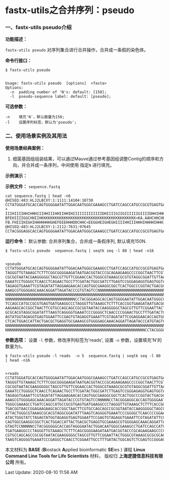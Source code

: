 # fastx-utils之合并序列：pseudo



### 一、fastx-utils pseudo介绍

**功能描述：**

`fastx-utils pseudo` 对序列集合进行合并操作，合并成一条假的染色体。

**命令行接口：**

    $ fastx-utils pseudo


    Usage: fastx-utils pseudo  [options]  <fasta>
    Options:
      -n  padding number of 'N's: default: [150];
      -l  pseudo-sequence label: default: [pseudo];

**可选参数：**

    -n    填充'N'，默认数量为150;
    -l    设置序列标签，默认为'pseudo';


### 二、使用场景实例及其用法

**使用场景经典案例：**

1.  细菌基因组组装结果，可以通过Mauve通过参考基因组调整Contig的顺序和方向，并合并成一条序列，中间使用 指定`N` 进行填充。


**示例演示：**

**示例文件：** `sequence.fastq`

    cat sequence.fastq | head -n6
    @HISEQ:483:HLJ2LBCXY:1:1111:14104:10730
    CCTATGGGATGCACCAGTGGGGAATATTGGACAATGGGCGAAAGCCTGATCCAGCCATGCCGCGTGAGTGATGAAGGCCTTAGGGTTGTAAAGCTCTTTCGGCGGGGAAGATAATGACGGTACCCGCAGAAGAAGCCCCGGCTAACTTCGTGCCAGCAGCCGCGGTAATACGAAGGGGGCTAGCGTTGTTCGGAACCACTGGGCGTAAAGCGCGTGTAGGCGGATTGTTAAGTCGGGGGTGAAATCCTGGGGCTCAACCTCAGAACTGCCTTCGATACTGGCGATCTTGAGTCCGGGAGAGGTGAGTGGTATTCCTAGTGTAGAGGTGAAATTCGTAGATATTAGGAAGAACACCAGTGGCGAAGGCGGCTCACTGGCCCGGTACTGACGCTGAAACGCGAAAGCGTGGGGAGCAAACAGGATTAGATACCCGTGTAGTCC
    +
    IIIHIIIIHHIHHHIIIHHIIIHHIIHHIHIIIIIIIIIIIIIDHIIIIGIIGIIIIIIGIIIIDHHIHHHHIIICHIIIIHIIIIHIIIIIIIIGHHIIHGDHHIH<GHIIHIIIIIGIIIIIIIIHGIIHHCHHGHHHIIHHHIHIHCHHHIIIGHHIIIIIDHCEHFHHEHFIICDH-BFEHIIIIGGCHHIIHKKKKKKKKKKKKKKKKKKKKKKKKKKKKKKKKKKKKKKKKKK<KA.AAHCHHCHEGHIHEHF?FB.FHIIIHIGHIHHHHHHHGHEFEEEHHHDDCHHC<EEGGHEIGHEGHIIIIHHIIIHHHIHHHHIHHHIIIIHHIIIHHGFGHGIIIIHIHIHIHHFIHIIHHHHIIIIIIIIHGIHHHIHHHIIHIHEHEIIIIIHIHIHHHHIHIIIIGGIIIIHEIIHFGIHHFHIIHFIIIHEEC
    @HISEQ:483:HLJ2LBCXY:1:2112:7631:97645
    CCTACGGGAGGCACCAGTGGGGAATATTGGACAATGGGCGAAAGCCTGATCCAGCCATGCCGCGTGAGTGATGAAGGCCCTAGGGTTGTAAAGCTCTTTCACCGGTGAAGATAATGACGGTAACCGGAGAAGAAGCACCGGCTAACTTCGTGCCAGCAGCCGCGGTAATACCAAGGGGGCTAGCGTTGTTCGGAATTACTGGGCGTAAAGCGCACGTAGGCGGATATTTAAGTCAGGGGTGAAATCCCGGGGCTCAACCCCGGAACTGCCTTTGATACTGGGTATCTAGAGTATGGTAGAGGTGAGTGGAATTCCGAGTGTAGAGGTGAAATTCGTAGATATTCGGAGGAACACCAGTGGCGAAGGCGGCTCACTGGACCATTACTGACGCTGAGGTGCGAAAGCGTGGGGAGCAAACAGGATTAGATACCCATGTAGTCC


**运行命令：** 默认参数: 合并序列集合，合并成一条假序列, 默认填充150N.


    $ fastx-utils pseudo  sequence.fastq | seqtk seq -l 80 | head -n16


    >pseudo
    CCTATGGGATGCACCAGTGGGGAATATTGGACAATGGGCGAAAGCCTGATCCAGCCATGCCGCGTGAGTGATGAAGGCCT
    TAGGGTTGTAAAGCTCTTTCGGCGGGGAAGATAATGACGGTACCCGCAGAAGAAGCCCCGGCTAACTTCGTGCCAGCAGC
    CGCGGTAATACGAAGGGGGCTAGCGTTGTTCGGAACCACTGGGCGTAAAGCGCGTGTAGGCGGATTGTTAAGTCGGGGGT
    GAAATCCTGGGGCTCAACCTCAGAACTGCCTTCGATACTGGCGATCTTGAGTCCGGGAGAGGTGAGTGGTATTCCTAGTG
    TAGAGGTGAAATTCGTAGATATTAGGAAGAACACCAGTGGCGAAGGCGGCTCACTGGCCCGGTACTGACGCTGAAACGCG
    AAAGCGTGGGGAGCAAACAGGATTAGATACCCGTGTAGTCCNNNNNNNNNNNNNNNNNNNNNNNNNNNNNNNNNNNNNNN
    NNNNNNNNNNNNNNNNNNNNNNNNNNNNNNNNNNNNNNNNNNNNNNNNNNNNNNNNNNNNNNNNNNNNNNNNNNNNNNNN
    NNNNNNNNNNNNNNNNNNNNNNNNNNNNNNNCCTACGGGAGGCACCAGTGGGGAATATTGGACAATGGGCGAAAGCCTGA
    TCCAGCCATGCCGCGTGAGTGATGAAGGCCCTAGGGTTGTAAAGCTCTTTCACCGGTGAAGATAATGACGGTAACCGGAG
    AAGAAGCACCGGCTAACTTCGTGCCAGCAGCCGCGGTAATACCAAGGGGGCTAGCGTTGTTCGGAATTACTGGGCGTAAA
    GCGCACGTAGGCGGATATTTAAGTCAGGGGTGAAATCCCGGGGCTCAACCCCGGAACTGCCTTTGATACTGGGTATCTAG
    AGTATGGTAGAGGTGAGTGGAATTCCGAGTGTAGAGGTGAAATTCGTAGATATTCGGAGGAACACCAGTGGCGAAGGCGG
    CTCACTGGACCATTACTGACGCTGAGGTGCGAAAGCGTGGGGAGCAAACAGGATTAGATACCCATGTAGTCCNNNNNNNN
    NNNNNNNNNNNNNNNNNNNNNNNNNNNNNNNNNNNNNNNNNNNNNNNNNNNNNNNNNNNNNNNNNNNNNNNNNNNNNNNN
    NNNNNNNNNNNNNNNNNNNNNNNNNNNNNNNNNNNNNNNNNNNNNNNNNNNNNNNNNNNNNNCCTACGGGGGGCACCAGT


**参数选项：** 设置 `-l` 参数，修改序列标签为'reads', 设置 `-n` 参数，设置填充'N'的数量为`5`。

    $ fastx-utils pseudo -l reads  -n 5  sequence.fastq | seqtk seq -l 80 | head -n16


    >reads
    CCTATGGGATGCACCAGTGGGGAATATTGGACAATGGGCGAAAGCCTGATCCAGCCATGCCGCGTGAGTGATGAAGGCCT
    TAGGGTTGTAAAGCTCTTTCGGCGGGGAAGATAATGACGGTACCCGCAGAAGAAGCCCCGGCTAACTTCGTGCCAGCAGC
    CGCGGTAATACGAAGGGGGCTAGCGTTGTTCGGAACCACTGGGCGTAAAGCGCGTGTAGGCGGATTGTTAAGTCGGGGGT
    GAAATCCTGGGGCTCAACCTCAGAACTGCCTTCGATACTGGCGATCTTGAGTCCGGGAGAGGTGAGTGGTATTCCTAGTG
    TAGAGGTGAAATTCGTAGATATTAGGAAGAACACCAGTGGCGAAGGCGGCTCACTGGCCCGGTACTGACGCTGAAACGCG
    AAAGCGTGGGGAGCAAACAGGATTAGATACCCGTGTAGTCCNNNNNCCTACGGGAGGCACCAGTGGGGAATATTGGACAA
    TGGGCGAAAGCCTGATCCAGCCATGCCGCGTGAGTGATGAAGGCCCTAGGGTTGTAAAGCTCTTTCACCGGTGAAGATAA
    TGACGGTAACCGGAGAAGAAGCACCGGCTAACTTCGTGCCAGCAGCCGCGGTAATACCAAGGGGGCTAGCGTTGTTCGGA
    ATTACTGGGCGTAAAGCGCACGTAGGCGGATATTTAAGTCAGGGGTGAAATCCCGGGGCTCAACCCCGGAACTGCCTTTG
    ATACTGGGTATCTAGAGTATGGTAGAGGTGAGTGGAATTCCGAGTGTAGAGGTGAAATTCGTAGATATTCGGAGGAACAC
    CAGTGGCGAAGGCGGCTCACTGGACCATTACTGACGCTGAGGTGCGAAAGCGTGGGGAGCAAACAGGATTAGATACCCAT
    GTAGTCCNNNNNCCTACGGGGGGCACCAGTAGGGAATACTGGACAATGGGCGAAAGCCTGATCCAGCCATGCCGCGTGAG
    TGATGAAGGCCCTAGGGTTGTAAAGCTCTTTCAGCGGGGAAGATAATGACGGTACCCGCAGAAGAAGCCCCGGCCAACTT
    CGTGCCAGCAGCCGCGGTAATACGAAGGGGGCTAGCGTTGTTCGGAATTACTGGGCGTAAAGCGCGCGCAGGCGGACTGT
    TAAGTCAGGGGTGAAATCCCGAGGCTCAACCTCGGAATTGCCTTTGATACTGGCAGTCTCGAGTCCGGGAGAGGTGAGTG


本文材料为 **BASE** (**B**iostack **A**pplied bioinformatic **SE**ies ) 课程 **Linux Command Line Tools for Life Scientists** 材料， 版权归 **上海逻捷信息科技有限公司** 所有。

Last Update: 2020-08-10 11:56 AM
